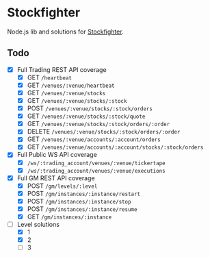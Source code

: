 # Stockfighter

Node.js lib and solutions for [Stockfighter](https://www.stockfighter.io).

## Todo

- [x] Full Trading REST API coverage
  - [x] GET `/heartbeat`
  - [x] GET `/venues/:venue/heartbeat`
  - [x] GET `/venues/:venue/stocks`
  - [x] GET `/venues/:venue/stocks/:stock`
  - [x] POST `/venues/:venue/stocks/:stock/orders`
  - [x] GET `/venues/:venue/stocks/:stock/quote`
  - [x] GET `/venues/:venue/stocks/:stock/orders/:order`
  - [x] DELETE `/venues/:venue/stocks/:stock/orders/:order`
  - [x] GET `/venues/:venue/accounts/:account/orders`
  - [x] GET `/venues/:venue/accounts/:account/stocks/:stock/orders`
- [x] Full Public WS API coverage
  - [x] `/ws/:trading_account/venues/:venue/tickertape`
  - [x] `/ws/:trading_account/venues/:venue/executions`
- [x] Full GM REST API coverage
  - [x] POST `/gm/levels/:level`
  - [x] POST `/gm/instances/:instance/restart`
  - [x] POST `/gm/instances/:instance/stop`
  - [x] POST `/gm/instances/:instance/resume`
  - [x] GET `/gm/instances/:instance`
- [ ] Level solutions
  - [x] 1
  - [x] 2
  - [ ] 3
